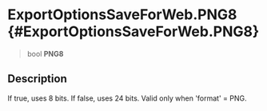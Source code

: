 ExportOptionsSaveForWeb.PNG8 {#ExportOptionsSaveForWeb.PNG8}
============================

> bool **PNG8**

Description
-----------

If true, uses 8 bits. If false, uses 24 bits. Valid only when \'format\'
= PNG.
